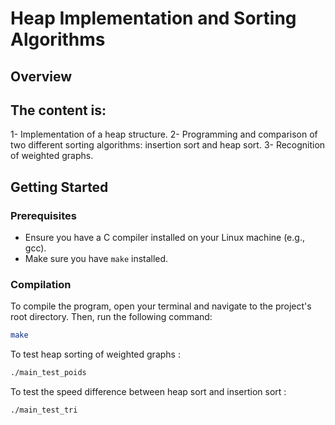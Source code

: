 # Heap Implementation and Sorting Algorithms

## Overview

## The content is:
  1- Implementation of a heap structure.
  2- Programming and comparison of two different sorting algorithms: insertion sort and heap sort.
  3- Recognition of weighted graphs.

## Getting Started

### Prerequisites

- Ensure you have a C compiler installed on your Linux machine (e.g., gcc).
- Make sure you have `make` installed.

### Compilation

To compile the program, open your terminal and navigate to the project's root directory. Then, run the following command:
```bash
make
```

To test heap sorting of weighted graphs :
```bash
./main_test_poids
```

To test the speed difference between heap sort and insertion sort :
```bash
./main_test_tri
```
